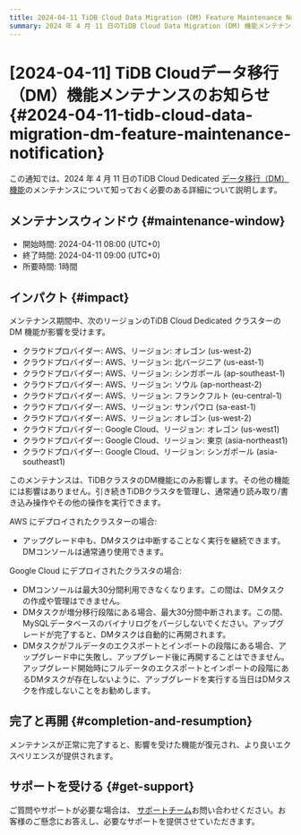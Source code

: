 ```yaml
---
title: 2024-04-11 TiDB Cloud Data Migration (DM) Feature Maintenance Notification
summary: 2024 年 4 月 11 日のTiDB Cloud Data Migration (DM) 機能メンテナンスの詳細 (メンテナンス ウィンドウや影響など) について説明します。
---
```


# [2024-04-11] TiDB Cloudデータ移行（DM）機能メンテナンスのお知らせ {#2024-04-11-tidb-cloud-data-migration-dm-feature-maintenance-notification}

この通知では、2024 年 4 月 11 日のTiDB Cloud Dedicated [データ移行（DM）機能](/tidb-cloud/migrate-from-mysql-using-data-migration.md)のメンテナンスについて知っておく必要のある詳細について説明します。

## メンテナンスウィンドウ {#maintenance-window}

-   開始時間: 2024-04-11 08:00 (UTC+0)
-   終了時間: 2024-04-11 09:00 (UTC+0)
-   所要時間: 1時間

## インパクト {#impact}

メンテナンス期間中、次のリージョンのTiDB Cloud Dedicated クラスターの DM 機能が影響を受けます。

-   クラウドプロバイダー: AWS、リージョン: オレゴン (us-west-2)
-   クラウドプロバイダー: AWS、リージョン: 北バージニア (us-east-1)
-   クラウドプロバイダー: AWS、リージョン: シンガポール (ap-southeast-1)
-   クラウドプロバイダー: AWS、リージョン: ソウル (ap-northeast-2)
-   クラウドプロバイダー: AWS、リージョン: フランクフルト (eu-central-1)
-   クラウドプロバイダー: AWS、リージョン: サンパウロ (sa-east-1)
-   クラウドプロバイダー: AWS、リージョン: オレゴン (us-west-2)
-   クラウドプロバイダー: Google Cloud、リージョン: オレゴン (us-west1)
-   クラウドプロバイダー: Google Cloud、リージョン: 東京 (asia-northeast1)
-   クラウドプロバイダー: Google Cloud、リージョン: シンガポール (asia-southeast1)

このメンテナンスは、TiDBクラスタのDM機能にのみ影響します。その他の機能には影響はありません。引き続きTiDBクラスタを管理し、通常通り読み取り/書き込み操作やその他の操作を実行できます。

AWS にデプロイされたクラスターの場合:

-   アップグレード中も、DMタスクは中断することなく実行を継続できます。DMコンソールは通常通り使用できます。

Google Cloud にデプロイされたクラスタの場合:

-   DMコンソールは最大30分間利用できなくなります。この間は、DMタスクの作成や管理はできません。
-   DMタスクが増分移行段階にある場合、最大30分間中断されます。この間、MySQLデータベースのバイナリログをパージしないでください。アップグレードが完了すると、DMタスクは自動的に再開されます。
-   DMタスクがフルデータのエクスポートとインポートの段階にある場合、アップグレード中に失敗し、アップグレード後に再開することはできません。アップグレード開始時にフルデータのエクスポートとインポートの段階にあるDMタスクが存在しないように、アップグレードを実行する当日はDMタスクを作成しないことをお勧めします。

## 完了と再開 {#completion-and-resumption}

メンテナンスが正常に完了すると、影響を受けた機能が復元され、より良いエクスペリエンスが提供されます。

## サポートを受ける {#get-support}

ご質問やサポートが必要な場合は、 [サポートチーム](/tidb-cloud/tidb-cloud-support.md)お問い合わせください。お客様のご懸念にお答えし、必要なサポートを提供させていただきます。
